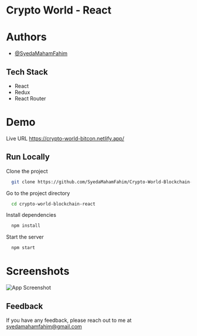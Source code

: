 
# Crypto World - React







# Authors

- [@SyedaMahamFahim](https://github.com/SyedaMahamFahim/)

## Tech Stack
- React
- Redux
- React Router





# Demo

Live URL 
https://crypto-world-bitcon.netlify.app/

## Run Locally

Clone the project

```bash
  git clone https://github.com/SyedaMahamFahim/Crypto-World-Blockchain-React.git
```

Go to the project directory

```bash
  cd crypto-world-blockchain-react
```

Install dependencies

```bash
  npm install
```

Start the server

```bash
  npm start
```
# Screenshots

![App Screenshot](https://user-images.githubusercontent.com/79671325/189241283-9f7914ca-df05-4c9c-a49a-08d54f407612.png)



## Feedback

If you have any feedback, please reach out to me at syedamahamfahim@gmail.com


